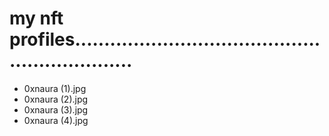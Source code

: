 # my nft profiles...............................................................
- 0xnaura (1).jpg
- 0xnaura (2).jpg
- 0xnaura (3).jpg
- 0xnaura (4).jpg
